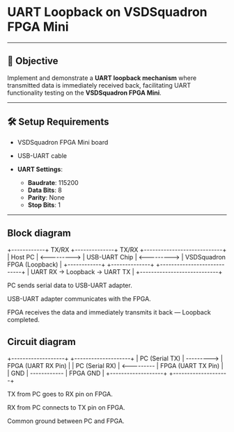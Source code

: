 # UART Loopback on VSDSquadron FPGA Mini

---

## 🏁 Objective
Implement and demonstrate a **UART loopback mechanism** where transmitted data is immediately received back, facilitating UART functionality testing on the **VSDSquadron FPGA Mini**.


---

## 🛠️ Setup Requirements

  - VSDSquadron FPGA Mini board
  - USB-UART cable


- **UART Settings**:  
  - **Baudrate**: 115200
  - **Data Bits**: 8
  - **Parity**: None
  - **Stop Bits**: 1

---

## Block diagram
+------------+    TX/RX    +--------------+    TX/RX    +----------------------------+
|  Host PC   | <---------> | USB-UART Chip | <---------> | VSDSquadron FPGA (Loopback) |
+------------+             +--------------+             +----------------------------+
                                                          |  UART RX → Loopback → UART TX |
                                                          +----------------------------+

PC sends serial data to USB-UART adapter.

USB-UART adapter communicates with the FPGA.

FPGA receives the data and immediately transmits it back — Loopback completed.

## Circuit diagram

+-------------------+             +--------------------+
|    PC (Serial TX) | --------->   | FPGA (UART RX Pin)  |
|    PC (Serial RX) | <---------   | FPGA (UART TX Pin)  |
|       GND         | ------------ | FPGA GND           |
+-------------------+             +--------------------+

TX from PC goes to RX pin on FPGA.

RX from PC connects to TX pin on FPGA.

Common ground between PC and FPGA.
